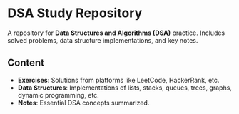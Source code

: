 # DSA Study Repository

A repository for **Data Structures and Algorithms (DSA)** practice. Includes solved problems, data structure implementations, and key notes.

## Content
- **Exercises**: Solutions from platforms like LeetCode, HackerRank, etc.
- **Data Structures**: Implementations of lists, stacks, queues, trees, graphs, dynamic programming, etc.
- **Notes**: Essential DSA concepts summarized.
